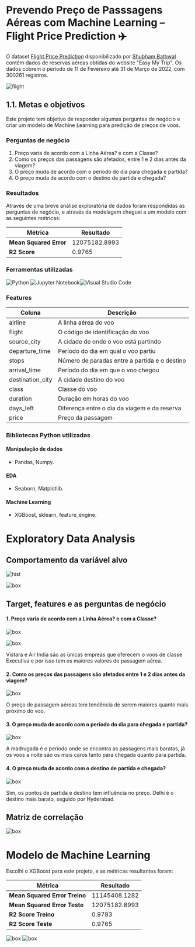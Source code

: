 # Prevendo Preço de Passsagens Aéreas com Machine Learning – Flight Price Prediction ✈️

O dataset [Flight Price Prediction](https://www.kaggle.com/datasets/shubhambathwal/flight-price-prediction) disponibilizado por [Shubham Bathwal](https://www.kaggle.com/shubhambathwal) contém dados de reservas aéreas obtidas do website "Easy My Trip". Os dados cobrem o período de 11 de Fevereiro até 31 de Março de 2022, com 300261 registros.

![flight](https://i.imgur.com/RkAHy6w.jpeg)

## 1.1. Metas e objetivos

Este projeto tem objetivo de responder algumas perguntas de negócio e criar um modelo de Machine Learning para predição de preços de voos.

### Perguntas de negócio
1. Preço varia de acordo com a Linha Aérea? e com a Classe?
2. Como os preços das passagens são afetados, entre 1 e 2 dias antes da viagem?
3. O preço muda de acordo com o período do dia para chegada e partida?
4. O preço muda de acordo com o destino de partida e chegada?

### Resultados
Através de uma breve análise exploratória de dados foram respondidas as perguntas de negócio, e através da modelagem cheguei a um modelo com as seguintes métricas:

|Métrica|Resultado|
|--|---|
|**Mean Squared Error**|12075182.8993 |
|**R2 Score**|0.9765|

### Ferramentas utilizadas
![Python](https://img.shields.io/badge/python-3670A0?style=for-the-badge&logo=python&logoColor=ffdd54) ![Jupyter Notebook](https://img.shields.io/badge/jupyter-%23FA0F00.svg?style=for-the-badge&logo=jupyter&logoColor=white)![Visual Studio Code](https://img.shields.io/badge/Visual%20Studio%20Code-0078d7.svg?style=for-the-badge&logo=visual-studio-code&logoColor=white)

### Features
|Coluna|Descrição|
|-------|--------|
|airline|A linha aérea do voo|
|flight|O código de identificação do voo|
|source_city|A cidade de onde o voo está partindo|
|departure_time|Período do dia em qual o voo partiu|
|stops|Número de paradas entre a partida e o destino|
|arrival_time|Período do dia em que o voo chegou|
|destination_city|A cidade destino do voo|
|class|Classe do voo|
|duration|Duração em horas do voo|
|days_left|Diferença entre o dia da viagem e da reserva|
|price|Preço da passagem|

### Bibliotecas Python utilizadas
#### Manipulação de dados
- Pandas, Numpy.
#### EDA
- Seaborn, Matplotlib.
#### Machine Learning
- XGBoost, sklearn, feature_engine.

# Exploratory Data Analysis
## Comportamento da variável alvo

![hist](doc\img\plot1.png)

![box](doc\img\plot2.png)

## Target, features e as perguntas de negócio
#### 1. Preço varia de acordo com a Linha Aérea? e com a Classe?
![box](doc\img\plot3.png)

![box](doc\img\plot4.png)

Vistara e Air India são as únicas empreas que oferecem o voos de classe Executiva e por isso tem os maiores valores de passagem aérea. 

#### 2. Como os preços das passagens são afetados entre 1 e 2 dias antes da viagem?

![box](doc\img\plot5.png)

O preço de passagem aéreas tem tendência de serem maiores quanto mais próximo do voo.

#### 3. O preço muda de acordo com o período do dia para chegada e partida?
![box](doc\img\plot6.png)

A madrugada é o período onde se encontra as passagens mais baratas, já os voos a noite são os mais caros tanto para chegada quanto para partida. 

#### 4. O preço muda de acordo com o destino de partida e chegada?
![box](doc\img\plot7.png)

Sim, os pontos de partida e destino tem influência no preço. Delhi é o destino mais barato, seguido por Hyderabad.

## Matriz de correlação
![box](doc\img\plot8.png)

# Modelo de Machine Learning
Escolhi o XGBoost para este projeto, e as métricas resultantes foram: 

|Métrica|Resultado|
|--|---|
|**Mean Squared Error Treino**|11145408.1282|
|**Mean Squared Error Teste**|12075182.8993 |
|**R2 Score Treino**|0.9783|
|**R2 Score Teste**|0.9765|

![box](doc\img\plot9.png)
![box](doc\img\plot10.png)